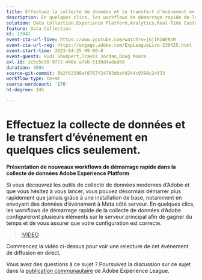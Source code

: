 ```yaml
---
title: Effectuez la collecte de données et le transfert d’événement en quelques clics seulement.
description: En quelques clics, les workflows de démarrage rapide de la collecte de données d’Adobe configureront plusieurs éléments sur le serveur principal afin de gagner du temps et de vous assurer que votre configuration est correcte.
solution: Data Collection,Experience Platform,Analytics,Real-Time Customer Data Platform,Customer Journey Analytics
feature: Data Collection
kt: 13041
event-cta-url-live: https://www.youtube.com/watch?v=jGjIKIWFNsM
event-cta-url-reg: https://engage.adobe.com/ExpLeagueLive-230425.html
event-start-time: 2023-04-25 09:00-8
event-guests: Rudi Shumpert,Travis Jordan,Doug Moore
exl-id: 1c5c5c90-9772-440e-a7eb-5138d4adadb9
duration: 3694
source-git-commit: 0b2f63198af8767f24783dbafd244c9398c24f33
workflow-type: tm+mt
source-wordcount: '170'
ht-degree: 24%

---
```


# Effectuez la collecte de données et le transfert d’événement en quelques clics seulement.

**Présentation de nouveaux workflows de démarrage rapide dans la collecte de données Adobe Experience Platform**

Si vous découvrez les outils de collecte de données modernes d’Adobe et que vous hésitez à vous lancer, vous pouvez désormais démarrer plus rapidement que jamais grâce à une installation de base, notamment en envoyant des données d’événement à Meta côté serveur. En quelques clics, les workflows de démarrage rapide de la collecte de données d’Adobe configureront plusieurs éléments sur le serveur principal afin de gagner du temps et de vous assurer que votre configuration est correcte.

>[!VIDEO](https://video.tv.adobe.com/v/3417927/?quality=12&learn=on)

Commencez la vidéo ci-dessus pour voir une relecture de cet événement de diffusion en direct.

Vous avez des questions à ce sujet ? Poursuivez la discussion sur ce sujet dans la [publication communautaire](https://experienceleaguecommunities.adobe.com/t5/adobe-experience-platform-data/experience-league-live-post-session-discussion-get-data/m-p/589754#M476) de Adobe Experience League.

